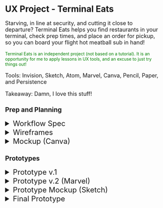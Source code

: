 # UX Project - Terminal Eats

<div style="font-size:18px">
<p>Starving, in line at security, and cutting it close to departure? Terminal Eats helps you find restaurants in your terminal, check prep times, and place an order for pickup, so you can board your flight hot meatball sub in hand!</p>

<div style="font-size:14px">
<p style="color:green">Terminal Eats is an independent project (not based on a tutorial). It is an opportunity for me to apply lessons in UX tools, and an excuse to just try things out!</p>
</div>

Tools: Invision, Sketch, Atom, Marvel, Canva, Pencil, Paper, and Persistence

Takeaway: Damn, I love this stuff!
</div>

## Prep and Planning
<details>
<summary style="font-size:24px">Workflow Spec</summary>
<div style="font-size:18px">
<p>Tools: Graph paper, pencil</p>

Takeaways: Drawing the workflow diagram forces decisions about the app's functionality and making sure they support the app's goals.
</div>
<img src="images/workflow.jpg" height="280">
</details>

<details>
<summary style="font-size:24px">Wireframes</summary>
<div style="font-size:18px">
<p>Tools: iPhone 10 templates, pencil, eraser</p>

Takeaways: The wireframe brings life to the workflow diagram. Creative thinking is required to accommodate the functional demands while keeping the interface attractive and intuitive.

<img src="images/te_sketches.png" height="560">
</div>
</details>

<details>
<summary style="font-size:24px">Mockup (Canva)</summary>
<div style="font-size:18px">
<p>Tools: Canva, ctrl+c, ctrl+v (repeat)</p>

Takeaways: Canva is limited for working across multiple artboards, as changes do not propagate through the design. I (later) found using symbols in Sketch to be more flexible and efficient.

<img src="images/te-mockup-canva.png" height="280">
</div>
</details>

## Prototypes

<details>
<summary style="font-size:24px">Prototype v.1</summary>
<div style="font-size:18px">
<p>Tools: Marvel</p>

Takeaways: Reviewing the hotspot map is a great opportunity to compare the mockups with the workflow diagram to make sure the app will function as planned.

<img src="images/canva-prototype-map.jpg" height="280">
</div>
</details>

<details>
<summary style="font-size:24px">Prototype v.2 (Marvel)</summary>
<div style="font-size:18px">
<p>Tools: Marvel</p>

Takeaways: Sometimes despite sweat and tears a project just doesn't work out. But I learned so much in the effort, and looking back on this project, seeing how far I've come, is a great morale booster.

<div "style">
<a href="https://marvelapp.com/22c4fieg/screen/68000084" target="_blank">First Prototype

<img src="images/te_prototype.png" height="320"></a>
</div>
</details>

<details>
<summary style="font-size:24px">Prototype Mockup (Sketch)</summary>
<div style="font-size:18px">
<p>Tools: Sketch</p>

Takeaways: Symbols and libraries are amazing. My Sketch course emphasized efficiencies like properly using symbols and (many) keyboard shortcuts.

<img src="images/mockup-round-2.png" width="100%"></a>
</div>
</details>

<details>
<summary style="font-size:24px">Final Prototype</summary>
<div style="font-size:18px">
<p>Tools: Invision</p>

<p>Takeaways: Managing file structures and naming conventions is essential for working on imported Sketch files in Invision, something I will account for in future project planning.</p>

<p>Other takeaway: <span style="color:green">It's time to move on.</span> Nothing is ever perfect, never done. What's important is to recognize when something more important has come along. I really could work on this app forever, but my idea for a CSPAN app (yes, really) is calling to me… and it's time to learn Adobe XD.</p>

<p>Hop straight to "Find Food." You are dying for Ahi Tuna from Oh So Sushi... don't forget to checkout the map! </p>

<div "style">
<a href="https://projects.invisionapp.com/prototype/ckamprq9v008swb01le6t4b86/play" target="_blank">

<img src="images/term-eats-prototype.png" height="480"></a>
</div>
</div>

</details>
